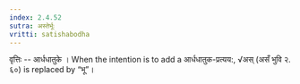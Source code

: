 ```yaml
---
index: 2.4.52
sutra: अस्तेर्भूः
vritti: satishabodha
---
```



वृत्तिः -- आर्धधातुके । When the intention is to add a आर्धधातुक-प्रत्यय:, √अस् (असँ भुवि २. ६०) is replaced by “भू”। 

